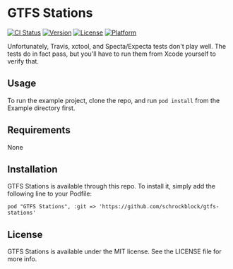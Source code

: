# GTFS Stations

[![CI Status](http://img.shields.io/travis/schrockblock/gtfs-stations.svg?style=flat)](https://travis-ci.org/schrockblock/gtfs-stations)
[![Version](https://img.shields.io/cocoapods/v/gtfs-stations.svg?style=flat)](http://cocoadocs.org/docsets/gtfs-stations)
[![License](https://img.shields.io/cocoapods/l/gtfs-stations.svg?style=flat)](http://cocoadocs.org/docsets/gtfs-stations)
[![Platform](https://img.shields.io/cocoapods/p/gtfs-stations.svg?style=flat)](http://cocoadocs.org/docsets/gtfs-stations)

Unfortunately, Travis, xctool, and Specta/Expecta tests don't play well. The tests do in fact pass, but you'll have to run them from Xcode yourself to verify that.

## Usage

To run the example project, clone the repo, and run `pod install` from the Example directory first.

## Requirements

None

## Installation

GTFS Stations is available through this repo. To install
it, simply add the following line to your Podfile:

    pod "GTFS Stations", :git => 'https://github.com/schrockblock/gtfs-stations'

## License

GTFS Stations is available under the MIT license. See the LICENSE file for more info.

